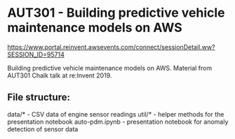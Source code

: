 # AUT301 - Building predictive vehicle maintenance models on AWS
https://www.portal.reinvent.awsevents.com/connect/sessionDetail.ww?SESSION_ID=95714

Building predictive vehicle maintenance models on AWS. Material from AUT301 Chalk talk at re:Invent 2019.

## File structure:
data/* - CSV data of engine sensor readings
util/* - helper methods for the presentation notebook
auto-pdm.ipynb - presentation notebook for anomaly detection of sensor data
